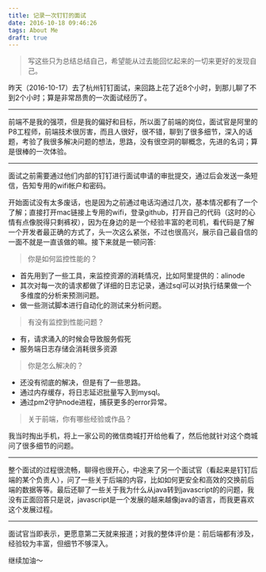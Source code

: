 ```yaml
---
title: 记录一次钉钉的面试
date: 2016-10-18 09:46:26
tags: About Me
draft: true
---
```


> 写这些只为总结总结自己，希望能从过去能回忆起来的一切来更好的发现自己。

昨天（2016-10-17）去了杭州钉钉面试，来回路上花了近8个小时，到那儿聊了不到2个小时；算是非常昂贵的一次面试经历了。
<!--more-->
---
前端不是我的强项，但是我的偏好和目标，所以面了前端的岗位，面试官是阿里的P8工程师，前端技术很厉害，而且人很好，很不错，聊到了很多细节，深入的话题，考验了我很多解决问题的想法，思路，没有很空洞的聊概念，先进的名词；算是很棒的一次体验。

---
面试之前需要通过他们内部的钉钉进行面试申请的审批提交，通过后会发送一条短信，告知专用的wifi帐户和密码。

开始面试没有太多废话，也是因为之前通过电话沟通过几次，基本情况都有了一个了解；直接打开mac链接上专用的wifi，登录github，打开自己的代码（这时的心情有点像脱得只剩裤衩），因为在身边的是一个经验丰富的老司机，看代码是了解一个开发者最正确的方式了，头一次这么紧张，不过也很高兴，展示自己最自信的一面不就是一直该做的嘛。接下来就是一顿问答:
>你是如何监控性能的？

- 首先用到了一些工具，来监控资源的消耗情况，比如阿里提供的：alinode
- 其次对每一次的请求都做了详细的日志记录，通过sql可以对执行结果做一个多维度的分析来预测问题。
- 做一些测试脚本进行自动化的测试来分析问题。

>有没有监控到性能问题？

- 有，请求涌入的时候会导致服务假死
- 服务端日志存储会消耗很多资源

>你是怎么解决的？

- 还没有彻底的解决，但是有了一些思路。
- 通过内存缓存，将日志延迟批量写入到mysql。
- 通过pm2守护node进程，捕获更多的error异常。

>关于前端，你有哪些经验或作品？

我当时掏出手机，将上一家公司的微信商城打开给他看了，然后他就针对这个商城问了很多细节的问题。

---

整个面试的过程很流畅，聊得也很开心，中途来了另一个面试官（看起来是钉钉后端的某个负责人），问了一些关于后端的内容，比如如何更安全和高效的交换前后端的数据等等。最后还聊了一些关于我为什么从java转到javascript的的问题，我没有正面回答只是说，javascript是一个发展的越来越像java的语言，而我更喜欢这个发展过程。

---

面试官当即表示，更愿意第二天就来报道；对我的整体评价是：前后端都有涉及，经验较为丰富，但细节不够深入。

继续加油～
